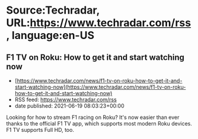 # Source:Techradar, URL:https://www.techradar.com/rss, language:en-US

## F1 TV on Roku: How to get it and start watching now
 - [https://www.techradar.com/news/f1-tv-on-roku-how-to-get-it-and-start-watching-now](https://www.techradar.com/news/f1-tv-on-roku-how-to-get-it-and-start-watching-now)
 - RSS feed: https://www.techradar.com/rss
 - date published: 2021-06-19 08:03:23+00:00

Looking for how to stream F1 racing on Roku? It's now easier than ever thanks to the official F1 TV app, which supports most modern Roku devices. F1 TV supports Full HD, too.

